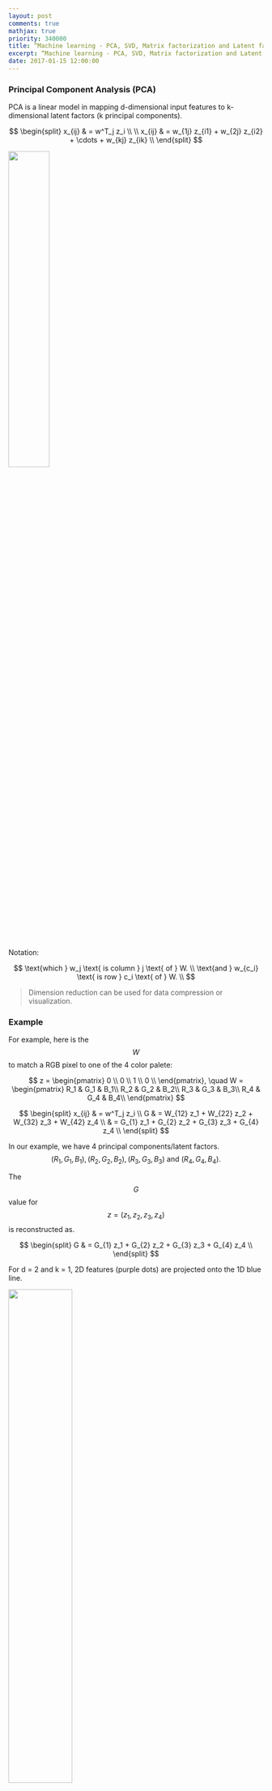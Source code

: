 ```yaml
---
layout: post
comments: true
mathjax: true
priority: 340000
title: “Machine learning - PCA, SVD, Matrix factorization and Latent factor model”
excerpt: “Machine learning - PCA, SVD, Matrix factorization and Latent factor model”
date: 2017-01-15 12:00:00
---
```


### Principal Component Analysis (PCA)

PCA is a linear model in mapping d-dimensional input features to k-dimensional latent factors (k principal components). 

$$ 
\begin{split}
x_{ij} & = w^T_j z_i \\
\\
x_{ij} & = w_{1j} z_{i1} + w_{2j} z_{i2} + \cdots + w_{kj} z_{ik} \\
\end{split}
$$ 

<div class="imgcap">
<img src="/assets/ml/eqp2.png" style="border:none;width:40%">
</div>

Notation:

$$
\text{which } w_j \text{ is column } j \text{ of } W. \\
\text{and } w_{c_i} \text{ is row } c_i \text{ of } W. \\
$$

> Dimension reduction can be used for data compression or visualization.

### Example

For example, here is the $$W$$ to match a RGB pixel to one of the 4 color palete:

$$
z = \begin{pmatrix}
0 \\
0 \\
1 \\
0 \\
\end{pmatrix}, \quad
W = \begin{pmatrix}
R_1 & G_1 & B_1\\
R_2 & G_2 & B_2\\
R_3 & G_3 & B_3\\
R_4 & G_4 & B_4\\
\end{pmatrix}
$$


$$
\begin{split}
x_{ij} & = w^T_j z_i \\
G & = W_{12} z_1 + W_{22} z_2 + W_{32} z_3 + W_{42} z_4 \\
& =  G_{1} z_1 + G_{2} z_2 + G_{3} z_3 + G_{4} z_4 \\
\end{split}
$$

In our example, we have 4 principal components/latent factors. $$(R_1, G_1, B_1), (R_2, G_2, B_2), (R_3, G_3, B_3) \text{ and } (R_4, G_4, B_4).$$ 

The $$G$$ value for $$z=(z_1, z_2, z_3, z_4)$$ is reconstructed as.

$$
\begin{split}
G & =  G_{1} z_1 + G_{2} z_2 + G_{3} z_3 + G_{4} z_4 \\
\end{split}
$$


For d = 2 and k = 1, 2D features (purple dots) are projected onto the 1D blue line. 

<div class="imgcap">
<img src="/assets/ml/pca.png" style="border:none;width:50%">
</div>

PCA selects a projection that can maximize the variance of their output. Hence, PCA will pick the blue line over the green line if it has a higher variance.
<div class="imgcap">
<img src="/assets/ml/pca3.png" style="border:none;width:40%">
</div>
<div class="imgcap">
<img src="/assets/ml/pca4.png" style="border:none;width:50%">
</div>

#### Matrix factorization
PCA can formulated as an approximation to the matrix factorization.

$$
\text{X: N x d} \\
\text{Z: N x k} \\
\text{W: k x d} \\
$$

$$
X \approx Z W \\
$$


<div class="imgcap">
<img src="/assets/ml/x12.png" style="border:none;width:50%">
</div>

### PCA Cost Function

We want to minimize the MSE for $$x$$ and the corresponding value for the latent variable $$z$$. $$ (\hat{x} = w^T_j z_i)$$:

$$
\begin{split}
J(W, Z) & = \sum^N_{i=1} \sum^d_{j=1} (w^T_j z_i - x_{ij})^2 \\
& = \sum^N_{i=1} \| W^T z_i - Xi \|^2  \\
& =  \| ZW - X \|^2_F \\
\end{split}
$$

which 

$$
\| M \|^2_F = \sum_i \sum_j m_{ij}^2
$$


### Solving W

First, we need to perform feature scaling on input features $$x_i$$:

$$
\begin{split}
x^i_j = \frac{x^i_j - \mu_j }{\sigma_j}
\end{split}
$$

> $$x^i$$ is the ith training datapoints.

which $$ \mu_j \text{ and } \sigma_j $$ are the mean and standard deviation for the feature $$x_i$$. For an image, they are the means and standard deviations of each pixel. For a 100x100x3 image, we will have 30,000 $$ \mu_j \text{ and } \sigma_j $$.

PCA is based on unsupervised learning. We want to optimize the latent factors $$W$$ and latent variables $$Z$$ for the cost function $$J$$

$$
\begin{split}
J(W, Z) & =  \| ZW - X \|^2_F \\
\end{split}
$$

### Gradient descent 

One of the method to solve PCA is to use Gradient descent to optimize the trainable parameters $$W$$ and $$Z$$ with the cost function above.

### Alternating minimization:

Alternating minimization is another method to find a solution for PCA.

* Optimize ‘W’ with ‘Z’ fixed
* Optimize ‘Z’ with ‘W’ fixed
* Keep repeating
	 
$$
\begin{split}
\nabla_W J(W, Z) & = Z^TZW-Z^TX = 0\\
\implies W &= (Z^TZ)^{-1}(Z^TX) \\
\end{split}
$$

$$
\begin{split}
\nabla_Z J(W, Z) & = ZWW^T-XW^T = 0\\
\implies Z & = XW^T(WW^T)^{-1} \\
\end{split}
$$

### Singular value decomposition (SVD) 

Both methods above solve the PCA using empirical method. SVD solves the PCA analytically. Before discussing it in details, we discuss the Singular value decomposition first (SVD). SVD decompose a matrix into 3 matrice as:

$$
\begin{split}
A_{nxp} & = U_{nxn} S_{nxp} V^T_{pxp} \quad \quad \text{where } U^TU & = I, V^TV = I \\
\end{split}
$$

The matrix $$U$$ and $$V$$ is later used to transfrom $$x$$ to $$z$$ in PCA.

SVD consists of 
* Finding the eigenvalues and eigenvectors of $$AA^T$$ and $$A^TA$$
* The eigenvectors of $$AA^T$$ make up the columns of U
* The eigenvectors of $$A^TA$$ make up the columns of V 
* The singular values in S are square roots of eigenvalues from $$AA^T$$ or $$A^TA$$

Let's go through an example:

$$
A = \begin{bmatrix}
2 & 4 \\
1 & 3 \\
0 & 0 \\
0 & 0 \\
\end{bmatrix}
$$

$$
A A^T = \begin{bmatrix}
2 & 4 \\
1 & 3 \\
0 & 0 \\
0 & 0 \\
\end{bmatrix} 
\begin{bmatrix}
2 & 1 & 0 & 0\\
4 & 3 & 0 & 0 \\
\end{bmatrix} = 
\begin{bmatrix}
20 & 14 & 0 & 0\\
14 & 10 & 0 & 0 \\
0 & 0 & 0 & 0 \\
0 & 0 & 0 & 0 \\
\end{bmatrix} = B
$$

The eigenvector $$X$$ and eigenvalue $$\lambda$$ of $$A$$ is defined as:

$$
\begin{split}
Bx & = \lambda x \quad \quad \text{which } \lambda \text{ is a scalar.} \\
(B - \lambda I ) x & = 0 \\
\end{split}
$$ 

Now solving:

$$
\begin{split}
\begin{bmatrix}
20 - \lambda & 14 & 0 & 0\\
14 & 10- \lambda & 0 & 0 \\
0 & 0 & - \lambda & 0 \\
0 & 0 & 0 & - \lambda \\
\end{bmatrix} = 0
\end{split}
$$ 

The eigenvalues are:

$$
\lambda_1  \approx 29.88 \\
\lambda_2  \approx 0.118 \\
\lambda_3 = 0 \\
\lambda_4 = 0 \\
$$

> We always sort lambda in the descending order. The kth highest eigenvectors will be used for $$W$$.

For $$\lambda_1  = 29.88$$

$$
\begin{split}
\begin{bmatrix}
20 - 29.88 & 14 & 0 & 0\\
14 & 10 - 29.88 & 0 & 0 \\
0 & 0 & 0 & 0 \\
0 & 0 & 0 & 0 \\
\end{bmatrix} \cdot x & = 0 \\
\implies
-9.883 x_1 + 14 x_2 & = 0 \\
14 x_1 - 19.88  x_2 & = 0 \\
\end{split} 
$$

$$
\begin{split}
\begin{bmatrix}
x_1 \\
x_2 \\
x_3 \\
x_4 \\
\end{bmatrix}  & = 
\begin{bmatrix}
0.82\\
0.58\\
0\\
0\\
\end{bmatrix}
\end{split} 
$$ 

which is the first column of $$U$$.

For $$\lambda_2 = 0.118$$

$$
\begin{split}
19.883 x1 + 14 x2 = 0 \\
14 x1 + 9.883 x2 = 0
\end{split} 
$$

$$
\begin{split}
\begin{bmatrix}
x_1 \\
x_2 \\
x_3 \\
x_4 \\
\end{bmatrix}  & = 
\begin{bmatrix}
-0.58\\
0.82\\
0\\
0\\
\end{bmatrix}
\end{split} 
$$ 

which is the second column of $$U$$.

We can skip all the eigenvalues = 0. Hence:

$$
\begin{split}
U = \begin{bmatrix}
0.82 & -0.58& 0 & 0\\
0.58 & 0.82& 0 & 0\\
0 & 0 & 1 & 0\\
0 & 0 & 0 & 1\\
\end{bmatrix}
\end{split} 
$$ 

Similarly, we calculate $$A^TA$$ to find $$V$$ which is:

$$
\begin{split}
V = \begin{bmatrix}
0.4 & -0.91\\
0.91 & 0.4\\
\end{bmatrix}
\end{split} 
$$ 

The singular values in S are square roots of eigenvalues from $$AA^T$$ or $$A^TA$$:

$$
\begin{split}
S = \begin{bmatrix}
\sqrt{29.88} = 5.47 & 0 \\
0 & \sqrt{0.12} = 0.37\\
0 & 0 \\
0 & 0 \\
\end{bmatrix}
\end{split} 
$$ 


> The sample above is originated from [http://web.mit.edu/be.400/www/SVD/Singular_Value_Decomposition.htm]

Now we apply SVD to solve PCA. First we compute the covariance matrix with our $$m$$ n-Dimensional training datapoints $$x$$.
 
$$
\Sigma = \frac{1}{m} \sum^M_{i=1} x^i  (x^i)^T
$$

$$\Sigma$$ is a nxn matrix

$$
\begin{split}
\Sigma_{nxn} =  x_{nx1}  \cdot  (x)^T_{1xn}
\end{split}
$$

Apply SVD to decompose $$\Sigma$$ to $$U$$:

$$
\begin{split}
\Sigma_{nxn} & = U_{nxn} S_{nxn} V^T_{nxn}  \\
\Sigma & = U S V^T  \\
\end{split}
$$

Which $$U$$ have the dimension of:

$$
U = \begin{bmatrix}
u_{11} & u_{12} & \cdots & u_{1k} \cdots u_{1n}\\
u_{21} & u_{22} & \cdots & u_{2k} \cdots u_{2n}\\
\vdots & \vdots & \ddots & \vdots \\
u_{n1} & u_{n2} & \cdots & u_{nk} \cdots u_{nn}\\
\end{bmatrix}
$$

We only take the first k columns:

$$
U = \begin{bmatrix}
u_{11} & u_{12} & \cdots & u_{1k} \\
u_{21} & u_{22} & \cdots & u_{2k} \\
\vdots & \ddots & \vdots \\
u_{n1} & u_{n2} & \cdots & u_{nk} \\
\end{bmatrix}
$$

To transform $$X$$ to $$Z$$:

$$
z = U^T x
$$

Let's check the dimensionality again:

$$
z_{kx1} = (U^T)_{kxn} x_{nx1}
$$

To convert $$z$$ to $$x$$:
 
$$
x = U z
$$

### Predicting Z

Given $$W$$ and testing data $$\hat{X}$$, $$\hat{Z}$$ is computed by first subtract the training mean from the features and then calculate $$Z$$.  

$$
\begin{split}
\hat{x}^i & = \hat{x}^i -\mu \\
\hat{Z} & = \hat{X}W^T(WW^T)^{-1} \\
\end{split}
$$

### Choosing the number of latent factors k

PCA is about maximizing variance. Say to keep 90% of variance, we set $$R = 0.1$$.

$$
\begin{split}
J_k & =  \| ZW - X \|^2_F \\
J_0 & =  \| X \|^2_F \\
\\
\frac{J_k}{J_0} & = \frac{\| ZW - X \|^2_F}{\| X \|^2_F} < R \\
R & > \frac{\| ZW - X \|^2_F}{n \cdot var(x_{ij})}
\end{split}
$$

Alternatively, we can start from k=1 and increment it until say $$ T \lt 0.01 $$.

$$
\Sigma = \frac{1}{m} \frac{\sum^M_{i=1} \| x^i  - (\hat{x})^i \|^2} {\sum^M_{i=1} \| x^i \|^2  } \lt T = 0.01
$$

$$S$$ stores the eigenvalues of the eigenvectors but also reflect how important for a particular latent factors. Hence, we can also determine k by:

$$
\begin{split}
S = \begin{bmatrix}
S_{11} & 0 & 0 & \cdots & 0 \\
 0 & S_{22} & 0 & \cdots & 0 \\
 0 & 0 & S_{33} & \cdots & 0 \\
\vdots & \ddots & \vdots \\
\end{bmatrix}
\end{split} 
$$ 

$$
\frac{\sum^k_{i=1} S_{ii}}{\sum^n_{i=1} S_{ii}} \gt T = 0.99 
$$

### W uniqueness (orthogonal)

The solution for W is not unique. But we can impose a few restrictions to solve this.
* Set the magnitude of the principal component to 1. ($$W_{c_i}$$: row $$c_i$$ of $$w$$)
* Each latent factors are independent of each other (cross product = 0).

$$
\begin{split}
\| W_{c_i} \| & = 1 \\
W_{c_i}^T W_{c_i^{'}} & = 0 \quad \text{for } c_i^{'} \neq c \\ 
\end{split}
$$

We can still have the factors $$W_{c_i}$$ rotated or label switching $$W_{c_i}$$ switch to $$W_{c_i^{'}}$$. To fix this, we can 

* First set k = 1, and solve W with the constraint above
* Set k = 2 with the first factor set and solve $$W$$ for the second factor $$W_2$$
* Repeat until reaching our target k

The blue line is our first optimized W for $$k = 1$$. The optimal solution $$W$$ for $$k = 2$$ is the red line orthogonal to the blue line.

<div class="imgcap">
<img src="/assets/ml/pca2.png" style="border:none;width:50%">
</div>

With these constraints:

$$
\begin{split}
\| w_{c_i}  \| & = 1 \\
w_{c_i}^T w_{c_i^{'}} & = \begin{cases}
                        1  \quad \text{ if } c_i = c_i^{'} \\
                        0 \quad \text{ if } {c_i} \neq c_i^{'} \\
\end{cases} \\ \\
\implies W W^T & = I \\
\end{split}
$$

Solving Z becomes:

$$
\begin{split}
Z & = XW^T(WW^T)^{-1} \\
& = XW^T
\end{split}
$$

### Eigenfaces

Eigenfaces apply PCA to represent a facial image with latent factors. First we compute the mean image and the top k eigenvectors (Principal components)
 
<div class="imgcap">
<img src="/assets/ml/eign1.png" style="border:none;width:50%">
</div>

The image is encoded with the latent factors:
<div class="imgcap">
<img src="/assets/ml/face2.png" style="border:none;width:80%">
</div>

### Non-negative matrix factorization (NMF):

NMP is similar to the matrix factorization methods above with the same cost functions, except that we add an additional constraint that $$W$$ and $$Z$$ are non-negative.

IN NMF,
* $$W$$ and $$Z$$ are non-negative instead of orthogonal
* Promote sparsity
	* Avoiding postive & negative matrix elements cancelling each other
	* Brain seem to use sparse representation 
	* Energy efficient
	* Increase the number of concepts that can memorize
* Learning the parts of objects

In NMF. the latent factors are more close to individual facial features.

<div class="imgcap">
<img src="/assets/ml/face4.png" style="border:none;width:60%">
</div>

Credit: Daniel D. Lee: Learning the parts of objects by non-negative matrix factorization

### Sparse Matrix Factorization

Sparse Matrix Factorization promotes the sparsity of $$W$$.

Here is the plot of J with an optimized $$w$$ smaller than 0.

<div class="imgcap">
<img src="/assets/ml/L02.png" style="border:none;width:60%">
</div>

With the constraint of $$w>0$$, the optimized cost is now at $$w=0$$ (promote sparsity).

<div class="imgcap">
<img src="/assets/ml/L03.png" style="border:none;width:60%">
</div>

We are going to use Gradient descent to train $$W$$ and reset the value to 0 if it is negative:

$$
w_i = max(0, w_i - \alpha \nabla_{w_i} J)
$$

#### L1-regularization 

We can also use L1 regularization to control sparsity:

$$
\begin{split}
J(W, Z) & =  \| ZW - X \|^2_F + \frac{\lambda_1}{2} \| W \|_1 + \frac{\lambda_2}{2} \| Z \|_1   \\
\end{split}
$$

Here is the visualization of latent factors with different techniques:
 
<div class="imgcap">
<img src="/assets/ml/face11.png" style="border:none;width:100%">
</div>

Credit: Julien Mairal etc... Online Learning for Matrix Factorization and Sparse Coding

### Regularized Matrix Factorization

Instead of forcing orthogonality, we can add a L2 regularization cost to control how $$W$$ is optimized.

$$
\begin{split}
J(W, Z) & =  \| ZW - X \|^2_F + \frac{\lambda_1}{2} \| W \|^2_f + \frac{\lambda_2}{2} \| Z \|^2_f   \\
\end{split}
$$

### Latent Factor Model using logistic loss

We can also use logistic loss for our cost function

$$
\begin{split}
J(W, Z) & =  \sum^n_{i=1} \sum^d_{j=1} \log( 1+ e^{ - x_{ij}w^T_jz_i} )
\end{split}
$$

### Robust PCA

To reduce the effects of outlier, Robust PCA switch to a L1-norm in calculating the errors.

$$
\begin{split}
J(W, Z) & =  \vert ZW - X \vert \\
\end{split}
$$


